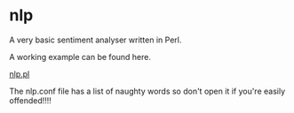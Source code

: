 # nlp
A very basic sentiment analyser written in Perl.

A working example can be found here.

[nlp.pl](http://www.clevertrevor.com/cgi-bin/nlp)

The nlp.conf file has a list of naughty words so don't open it if you're easily offended!!!!